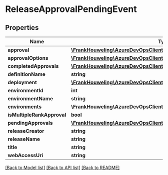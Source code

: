 # ReleaseApprovalPendingEvent

## Properties
Name | Type | Description | Notes
------------ | ------------- | ------------- | -------------
**approval** | [**\FrankHouweling\AzureDevOpsClient\Release\Model\ReleaseApproval**](ReleaseApproval.md) |  | [optional] 
**approvalOptions** | [**\FrankHouweling\AzureDevOpsClient\Release\Model\ApprovalOptions**](ApprovalOptions.md) |  | [optional] 
**completedApprovals** | [**\FrankHouweling\AzureDevOpsClient\Release\Model\ReleaseApproval[]**](ReleaseApproval.md) |  | [optional] 
**definitionName** | **string** |  | [optional] 
**deployment** | [**\FrankHouweling\AzureDevOpsClient\Release\Model\Deployment**](Deployment.md) |  | [optional] 
**environmentId** | **int** |  | [optional] 
**environmentName** | **string** |  | [optional] 
**environments** | [**\FrankHouweling\AzureDevOpsClient\Release\Model\ReleaseEnvironment[]**](ReleaseEnvironment.md) |  | [optional] 
**isMultipleRankApproval** | **bool** |  | [optional] 
**pendingApprovals** | [**\FrankHouweling\AzureDevOpsClient\Release\Model\ReleaseApproval[]**](ReleaseApproval.md) |  | [optional] 
**releaseCreator** | **string** |  | [optional] 
**releaseName** | **string** |  | [optional] 
**title** | **string** |  | [optional] 
**webAccessUri** | **string** |  | [optional] 

[[Back to Model list]](../README.md#documentation-for-models) [[Back to API list]](../README.md#documentation-for-api-endpoints) [[Back to README]](../README.md)


